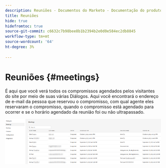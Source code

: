 ```yaml
---
description: Reuniões - Documentos do Marketo - Documentação do produto
title: Reuniões
hide: true
hidefromtoc: true
source-git-commit: c6632c7b98bee8b1b2394b2e0d0e584ec2db8845
workflow-type: tm+mt
source-wordcount: '64'
ht-degree: 3%

---
```


# Reuniões {#meetings}

É aqui que você verá todos os compromissos agendados pelos visitantes do site por meio de suas várias Diálogos. Aqui você encontrará o endereço de e-mail da pessoa que reservou o compromisso, com qual agente eles reservaram o compromisso, quando o compromisso está agendado para ocorrer e se o horário agendado da reunião foi ou não ultrapassado.

![](assets/meetings-1.png)
